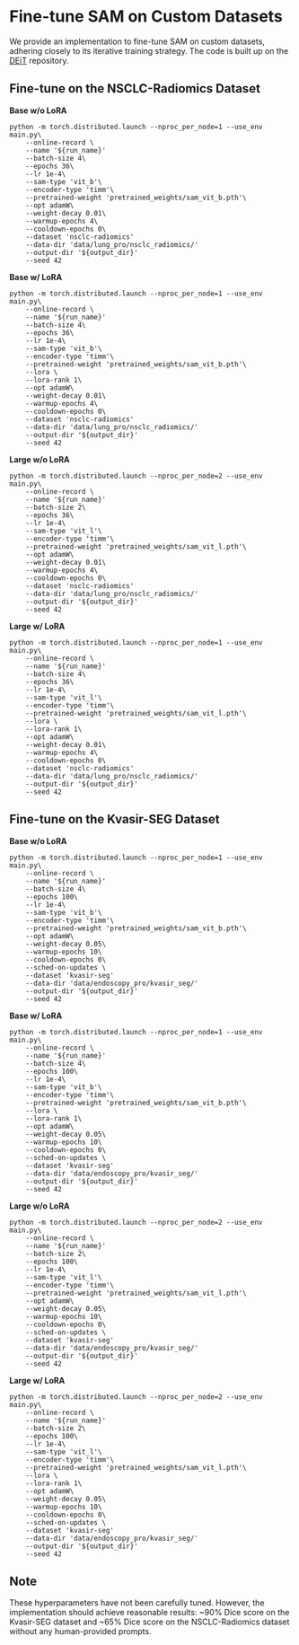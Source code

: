 # Fine-tune SAM on Custom Datasets

We provide an implementation to fine-tune SAM on custom datasets, adhering closely to its iterative training strategy. The code is built up on the [DEiT](https://github.com/facebookresearch/deit/tree/main) repository.

## Fine-tune on the NSCLC-Radiomics Dataset

**Base w/o LoRA**

```
python -m torch.distributed.launch --nproc_per_node=1 --use_env main.py\
    --online-record \
    --name '${run_name}'
    --batch-size 4\      
    --epochs 36\
    --lr 1e-4\
    --sam-type 'vit_b'\
    --encoder-type 'timm'\
    --pretrained-weight 'pretrained_weights/sam_vit_b.pth'\
    --opt adamW\
    --weight-decay 0.01\
    --warmup-epochs 4\
    --cooldown-epochs 0\
    --dataset 'nsclc-radiomics'
    --data-dir 'data/lung_pro/nsclc_radiomics/'
    --output-dir '${output_dir}'
    --seed 42 
```

**Base w/ LoRA**

```
python -m torch.distributed.launch --nproc_per_node=1 --use_env main.py\
    --online-record \
    --name '${run_name}'
    --batch-size 4\      
    --epochs 36\
    --lr 1e-4\
    --sam-type 'vit_b'\
    --encoder-type 'timm'\
    --pretrained-weight 'pretrained_weights/sam_vit_b.pth'\
    --lora \
    --lora-rank 1\
    --opt adamW\
    --weight-decay 0.01\
    --warmup-epochs 4\
    --cooldown-epochs 0\
    --dataset 'nsclc-radiomics'
    --data-dir 'data/lung_pro/nsclc_radiomics/'
    --output-dir '${output_dir}'
    --seed 42 
```

**Large w/o LoRA**

```
python -m torch.distributed.launch --nproc_per_node=2 --use_env main.py\
    --online-record \
    --name '${run_name}'
    --batch-size 2\      
    --epochs 36\
    --lr 1e-4\
    --sam-type 'vit_l'\
    --encoder-type 'timm'\
    --pretrained-weight 'pretrained_weights/sam_vit_l.pth'\
    --opt adamW\
    --weight-decay 0.01\
    --warmup-epochs 4\
    --cooldown-epochs 0\
    --dataset 'nsclc-radiomics'
    --data-dir 'data/lung_pro/nsclc_radiomics/'
    --output-dir '${output_dir}'
    --seed 42 
```

**Large w/ LoRA**

```
python -m torch.distributed.launch --nproc_per_node=1 --use_env main.py\
    --online-record \
    --name '${run_name}'
    --batch-size 4\      
    --epochs 36\
    --lr 1e-4\
    --sam-type 'vit_l'\
    --encoder-type 'timm'\
    --pretrained-weight 'pretrained_weights/sam_vit_l.pth'\
    --lora \
    --lora-rank 1\
    --opt adamW\
    --weight-decay 0.01\
    --warmup-epochs 4\
    --cooldown-epochs 0\
    --dataset 'nsclc-radiomics'
    --data-dir 'data/lung_pro/nsclc_radiomics/'
    --output-dir '${output_dir}'
    --seed 42 
```

## Fine-tune on the Kvasir-SEG Dataset

**Base w/o LoRA**

```
python -m torch.distributed.launch --nproc_per_node=1 --use_env main.py\
    --online-record \
    --name '${run_name}'
    --batch-size 4\      
    --epochs 100\
    --lr 1e-4\
    --sam-type 'vit_b'\
    --encoder-type 'timm'\
    --pretrained-weight 'pretrained_weights/sam_vit_b.pth'\
    --opt adamW\
    --weight-decay 0.05\
    --warmup-epochs 10\
    --cooldown-epochs 0\
    --sched-on-updates \
    --dataset 'kvasir-seg'
    --data-dir 'data/endoscopy_pro/kvasir_seg/'
    --output-dir '${output_dir}'
    --seed 42 
```

**Base w/ LoRA**

```
python -m torch.distributed.launch --nproc_per_node=1 --use_env main.py\
    --online-record \
    --name '${run_name}'
    --batch-size 4\      
    --epochs 100\
    --lr 1e-4\
    --sam-type 'vit_b'\
    --encoder-type 'timm'\
    --pretrained-weight 'pretrained_weights/sam_vit_b.pth'\
    --lora \
    --lora-rank 1\
    --opt adamW\
    --weight-decay 0.05\
    --warmup-epochs 10\
    --cooldown-epochs 0\
    --sched-on-updates \
    --dataset 'kvasir-seg'
    --data-dir 'data/endoscopy_pro/kvasir_seg/'
    --output-dir '${output_dir}'
    --seed 42 
```

**Large w/o LoRA**

```
python -m torch.distributed.launch --nproc_per_node=2 --use_env main.py\
    --online-record \
    --name '${run_name}'
    --batch-size 2\      
    --epochs 100\
    --lr 1e-4\
    --sam-type 'vit_l'\
    --encoder-type 'timm'\
    --pretrained-weight 'pretrained_weights/sam_vit_l.pth'\
    --opt adamW\
    --weight-decay 0.05\
    --warmup-epochs 10\
    --cooldown-epochs 0\
    --sched-on-updates \
    --dataset 'kvasir-seg'
    --data-dir 'data/endoscopy_pro/kvasir_seg/'
    --output-dir '${output_dir}'
    --seed 42
```

**Large w/ LoRA**

```
python -m torch.distributed.launch --nproc_per_node=2 --use_env main.py\
    --online-record \
    --name '${run_name}'
    --batch-size 2\      
    --epochs 100\
    --lr 1e-4\
    --sam-type 'vit_l'\
    --encoder-type 'timm'\
    --pretrained-weight 'pretrained_weights/sam_vit_l.pth'\
    --lora \
    --lora-rank 1\
    --opt adamW\
    --weight-decay 0.05\
    --warmup-epochs 10\
    --cooldown-epochs 0\
    --sched-on-updates \
    --dataset 'kvasir-seg'
    --data-dir 'data/endoscopy_pro/kvasir_seg/'
    --output-dir '${output_dir}'
    --seed 42 
```

## Note

These hyperparameters have not been carefully tuned. However, the implementation should achieve reasonable results: ~90% Dice score on the Kvasir-SEG dataset and ~65% Dice score on the NSCLC-Radiomics dataset without any human-provided prompts.
